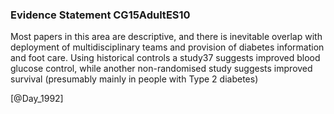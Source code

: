 ### Evidence Statement CG15AdultES10
Most papers in this area are descriptive, and there is inevitable overlap with deployment of multidisciplinary teams and provision of diabetes information and foot care. Using historical controls a study37 suggests improved blood glucose control, while another non-randomised study suggests improved survival (presumably mainly in people with Type 2 diabetes)



[@Day_1992]

